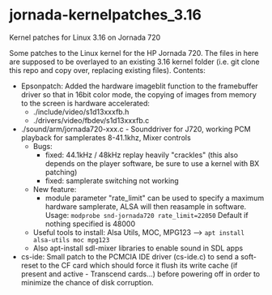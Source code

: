 # jornada-kernelpatches_3.16
Kernel patches for Linux 3.16 on Jornada 720 

Some patches to the Linux kernel for the HP Jornada 720. The files in here are supposed to be overlayed to an existing 3.16 kernel folder (i.e. git clone this repo and copy over, replacing existing files). 
Contents:
- Epsonpatch: Added the hardware imageblit function to the framebuffer driver so that in 16bit color mode, the copying of images from memory to the screen is hardware accelerated:
  - ./include/video/s1d13xxxfb.h
  - ./drivers/video/fbdev/s1d13xxxfb.c
- ./sound/arm/jornada720-xxx.c - Sounddriver for J720, working PCM playback for samplerates 8-41.1khz, Mixer controls
  - Bugs: 
    - fixed: 44.1kHz / 48kHz replay heavily "crackles" (this also depends on the player software, be sure to use a kernel with BX patching)
    - fixed: samplerate switching not working
  - New feature:
    - module parameter "rate_limit" can be used to specify a maximum hardware samplerate, ALSA will then reasample in software. Usage: `modprobe snd-jornada720 rate_limit=22050` Default if nothing specified is 48000
  - Useful tools to install: Alsa Utils, MOC, MPG123 --> `apt install alsa-utils moc mpg123`
  - Also apt-install sdl-mixer libraries to enable sound in SDL apps
- cs-ide: Small patch to the PCMCIA IDE driver (cs-ide.c) to send a soft-reset to the CF card which should force it flush its write cache (if present and active - Transcend cards...) before powering off in order to minimize the chance of disk corruption.
